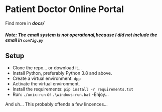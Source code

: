 # Patient Doctor Online Portal

Find more in ***docs/***

##### Note: The email system is not operational,because I did not include the email in ```config.py```


Setup
-----
- Clone the repo... or download it...
- Install Python, preferably Python 3.8 and above.
- Create a virtual environment: ```dpp```
- Activate the virtual environment.
- Install the requirements: ```pip install -r requirements.txt```
- Run: ```./unix-run``` or ```.\windows-run.bat```
-Enjoy...

And uh... This probably offends a few lincences...
